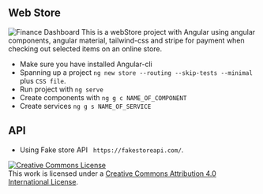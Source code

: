 ## Web Store
![Finance Dashboard](financeDashboard.png)
This is a webStore project with Angular using angular components, angular material, tailwind-css and stripe for payment when checking out selected items on an online store.
- Make sure you have installed Angular-cli
- Spanning up a project `ng new store --routing --skip-tests --minimal` plus `CSS file`.
- Run project with `ng serve`
- Create components with `ng g c NAME_OF_COMPONENT`
- Create services `ng g s NAME_OF_SERVICE`

## API 
- Using Fake store API ` https://fakestoreapi.com/`.

<a rel="license" href="http://creativecommons.org/licenses/by/4.0/"><img alt="Creative Commons License" style="border-width:0" src="https://i.creativecommons.org/l/by/4.0/88x31.png" /></a><br />This work is licensed under a <a rel="license" href="http://creativecommons.org/licenses/by/4.0/">Creative Commons Attribution 4.0 International License</a>.